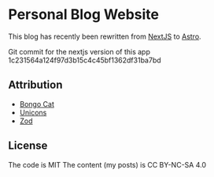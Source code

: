 # Personal Blog Website

This blog has recently been rewritten from [NextJS](https://nextjs.org) to [Astro](https://astro.build).

Git commit for the nextjs version of this app 1c231564a124f97d3b15c4c45bf1362df31ba7bd

## Attribution

- [Bongo Cat](https://commons.wikimedia.org/wiki/File:Bongo_Cat_Redraw.png)
- [Unicons](https://iconscout.com/unicons)
- [Zod](https://github.com/colinhacks/zod)

## License

The code is MIT
The content (my posts) is CC BY-NC-SA 4.0
